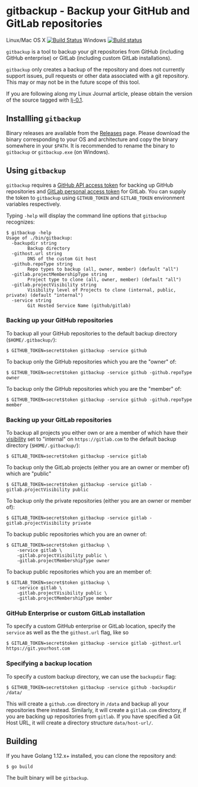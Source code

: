 # gitbackup - Backup your GitHub and GitLab repositories

Linux/Mac OS X [![Build Status](https://travis-ci.org/amitsaha/gitbackup.svg?branch=master)](https://travis-ci.org/amitsaha/gitbackup) Windows [![Build status](https://ci.appveyor.com/api/projects/status/fwki40x1havyian2/branch/master?svg=true)](https://ci.appveyor.com/project/amitsaha/gitbackup/branch/master)

``gitbackup`` is a tool to backup your git repositories from GitHub (including GitHub enterprise) or
GitLab (including custom GitLab installations).

``gitbackup`` only creates a backup of the repository and does not currently support issues,
pull requests or other data associated with a git repository. This may or may not be in the future
scope of this tool.

If you are following along my Linux Journal article, please obtain the version of the source tagged
with [lj-0.1](https://github.com/amitsaha/gitbackup/releases/tag/lj-0.1).

## Installling `gitbackup`

Binary releases are available from the [Releases](https://github.com/amitsaha/gitbackup/releases/) page. Please download the binary corresponding to your OS
and architecture and copy the binary somewhere in your ``$PATH``. It is recommended to rename the binary to `gitbackup` or `gitbackup.exe` (on Windows).

## Using `gitbackup`

``gitbackup`` requires a [GitHub API access token](https://github.com/blog/1509-personal-api-tokens) for
backing up GitHub repositories and [GitLab personal access token](https://gitlab.com/profile/personal_access_tokens)
for GitLab. You can supply the token to ``gitbackup`` using ``GITHUB_TOKEN`` and ``GITLAB_TOKEN`` environment variables respectively.

Typing ``-help`` will display the command line options that `gitbackup` recognizes:

```
$ gitbackup -help
Usage of ./bin/gitbackup:
  -backupdir string
        Backup directory
  -githost.url string
        DNS of the custom Git host
  -github.repoType string
        Repo types to backup (all, owner, member) (default "all")
  -gitlab.projectMembershipType string
        Project type to clone (all, owner, member) (default "all")
  -gitlab.projectVisibility string
        Visibility level of Projects to clone (internal, public, private) (default "internal")
  -service string
        Git Hosted Service Name (github/gitlab)
```
### Backing up your GitHub repositories

To backup all your GitHub repositories to the default backup directory (``$HOME/.gitbackup/``):

```lang=bash
$ GITHUB_TOKEN=secret$token gitbackup -service github
```

To backup only the GitHub repositories which you are the "owner" of:

```lang=bash
$ GITHUB_TOKEN=secret$token gitbackup -service github -github.repoType owner
```

To backup only the GitHub repositories which you are the "member" of:

```lang=bash
$ GITHUB_TOKEN=secret$token gitbackup -service github -github.repoType member
```

### Backing up your GitLab repositories

To backup all projects you either own or are a member of which have their [visibility](https://docs.gitlab.com/ce/api/projects.html#project-visibility-level) set to
"internal" on ``https://gitlab.com`` to the default backup directory (``$HOME/.gitbackup/``):

```lang=bash
$ GITLAB_TOKEN=secret$token gitbackup -service gitlab
```

To backup only the GitLab projects (either you are an owner or member of) which are "public"

```lang=bash
$ GITLAB_TOKEN=secret$token gitbackup -service gitlab -gitlab.projectVisibility public
```

To backup only the private repositories (either you are an owner or member of):

```lang=bash
$ GITLAB_TOKEN=secret$token gitbackup -service gitlab -gitlab.projectVisibility private
```

To backup public repositories which you are an owner of:

```lang=bash
$ GITLAB_TOKEN=secret$token gitbackup \
    -service gitlab \
    -gitlab.projectVisibility public \
    -gitlab.projectMembershipType owner
```

To backup public repositories which you are an member of:

```lang=bash
$ GITLAB_TOKEN=secret$token gitbackup \
    -service gitlab \
    -gitlab.projectVisibility public \
    -gitlab.projectMembershipType member
```

### GitHub Enterprise or custom GitLab installation

To specify a custom GitHub enterprise or GitLab location, specify the ``service`` as well as the
the ``githost.url`` flag, like so

```lang=bash
$ GITLAB_TOKEN=secret$token gitbackup -service gitlab -githost.url https://git.yourhost.com
```


### Specifying a backup location

To specify a custom backup directory, we can use the ``backupdir`` flag:

```lang=bash
$ GITHUB_TOKEN=secret$token gitbackup -service github -backupdir /data/
```

This will create a ``github.com`` directory in ``/data`` and backup all your repositories there instead.
Similarly, it will create a ``gitlab.com`` directory, if you are backing up repositories from ``gitlab``.
If you have specified a Git Host URL, it will create a directory structure ``data/host-url/``.



## Building

If you have Golang 1.12.x+ installed, you can clone the repository and:
```
$ go build
```

The built binary will be ``gitbackup``.

